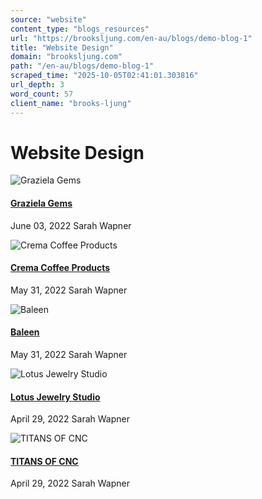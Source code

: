 ```yaml
---
source: "website"
content_type: "blogs_resources"
url: "https://brooksljung.com/en-au/blogs/demo-blog-1"
title: "Website Design"
domain: "brooksljung.com"
path: "/en-au/blogs/demo-blog-1"
scraped_time: "2025-10-05T02:41:01.303816"
url_depth: 3
word_count: 57
client_name: "brooks-ljung"
---
```


# Website Design

![Graziela Gems](//brooksljung.com/cdn/shop/articles/Screenshot_2022-06-03_124519.jpg?v=1654285940&width=2000)

#### [Graziela Gems](/blogs/demo-blog-1/blog-post-3)

June 03, 2022 Sarah Wapner

![Crema Coffee Products](//brooksljung.com/cdn/shop/articles/Screenshot_2022-05-31_134317.jpg?v=1654029839&width=2000)

#### [Crema Coffee Products](/blogs/demo-blog-1/crema-coffee-products)

May 31, 2022 Sarah Wapner

![Baleen](//brooksljung.com/cdn/shop/articles/Screenshot_2022-05-31_133648.jpg?v=1654029430&width=2000)

#### [Baleen](/blogs/demo-blog-1/blog-post-4)

May 31, 2022 Sarah Wapner

![Lotus Jewelry Studio](//brooksljung.com/cdn/shop/articles/Screenshot_2022-05-31_105132.jpg?v=1654029132&width=2000)

#### [Lotus Jewelry Studio](/blogs/demo-blog-1/blog-post-2)

April 29, 2022 Sarah Wapner

![TITANS OF CNC](//brooksljung.com/cdn/shop/articles/Screenshot_2022-05-31_121704.jpg?v=1654027028&width=2000)

#### [TITANS OF CNC](/blogs/demo-blog-1/blog-post-1)

April 29, 2022 Sarah Wapner
